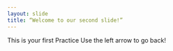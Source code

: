 ```yaml
---
layout: slide
title: “Welcome to our second slide!”
---
```

This is your first Practice
Use the left arrow to go back!
